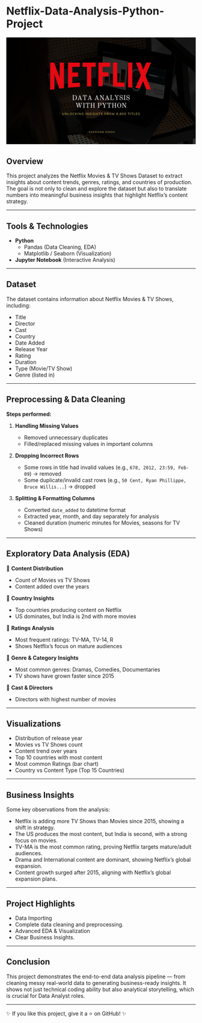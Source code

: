 # Netflix-Data-Analysis-Python-Project 
![banner](https://github.com/saksham2508/Netflix-Data-Analysis-Python-Project/blob/main/Netflix%20Baneer%20image.jpg)

## Overview  
This project analyzes the Netflix Movies & TV Shows Dataset to extract insights about content trends, genres, ratings, and countries of production. The goal is not only to clean and explore the dataset but also to translate numbers into meaningful business insights that highlight Netflix’s content strategy.  

---

## Tools & Technologies  
- **Python**  
  - Pandas (Data Cleaning, EDA)  
  - Matplotlib / Seaborn (Visualization)  
- **Jupyter Notebook** (Interactive Analysis)  

---

## Dataset  
The dataset contains information about Netflix Movies & TV Shows, including:  
- Title  
- Director  
- Cast  
- Country  
- Date Added  
- Release Year  
- Rating  
- Duration  
- Type (Movie/TV Show)  
- Genre (listed in)  

---

## Preprocessing & Data Cleaning  
**Steps performed:**  
1. **Handling Missing Values**  
   - Removed unnecessary duplicates  
   - Filled/replaced missing values in important columns  

2. **Dropping Incorrect Rows**  
   - Some rows in title had invalid values (e.g., `678, 2012, 23:59, Feb-09`) → removed  
   - Some duplicate/invalid cast rows (e.g., `50 Cent, Ryan Phillippe, Bruce Willis...`) → dropped  

3. **Splitting & Formatting Columns**  
   - Converted `date_added` to datetime format  
   - Extracted year, month, and day separately for analysis  
   - Cleaned duration (numeric minutes for Movies, seasons for TV Shows)  

---

## Exploratory Data Analysis (EDA)  
🔹 **Content Distribution**  
- Count of Movies vs TV Shows  
- Content added over the years  

🔹 **Country Insights**  
- Top countries producing content on Netflix  
- US dominates, but India is 2nd with more movies  

🔹 **Ratings Analysis**  
- Most frequent ratings: TV-MA, TV-14, R  
- Shows Netflix’s focus on mature audiences  

🔹 **Genre & Category Insights**  
- Most common genres: Dramas, Comedies, Documentaries  
- TV shows have grown faster since 2015  

🔹 **Cast & Directors**  
- Directors with highest number of movies  

---

## Visualizations  
- Distribution of release year  
- Movies vs TV Shows count  
- Content trend over years  
- Top 10 countries with most content  
- Most common Ratings (bar chart)  
- Country vs Content Type (Top 15 Countries)  

---

## Business Insights  
Some key observations from the analysis:  
- Netflix is adding more TV Shows than Movies since 2015, showing a shift in strategy.  
- The US produces the most content, but India is second, with a strong focus on movies.  
- TV-MA is the most common rating, proving Netflix targets mature/adult audiences.  
- Drama and International content are dominant, showing Netflix’s global expansion.  
- Content growth surged after 2015, aligning with Netflix’s global expansion plans.  

---

## Project Highlights
- Data Importing  
- Complete data cleaning and preprocessing.  
- Advanced EDA & Visualization
- Clear Business Insights.

---

## Conclusion
This project demonstrates the end-to-end data analysis pipeline — from cleaning messy real-world data to generating business-ready insights. It shows not just technical coding ability but also analytical storytelling, which is crucial for Data Analyst roles.

---

✨ If you like this project, give it a ⭐ on GitHub! ✨
